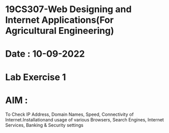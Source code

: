 # 19CS307-Web Designing and Internet Applications(For Agricultural Engineering)
# Date : 10-09-2022
# Lab Exercise 1
# AIM :
To Check IP Address, Domain Names, Speed, Connectivity of Internet.Installationand usage of various Browsers, Search Engines, Internet Services, Banking & Security settings
